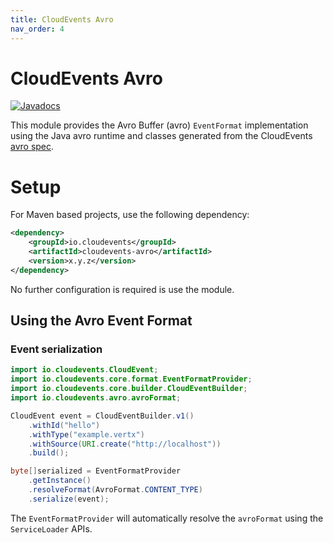 ```yaml
---
title: CloudEvents Avro
nav_order: 4
---
```


# CloudEvents Avro

[![Javadocs](http://www.javadoc.io/badge/io.cloudevents/cloudevents-avro.svg?color=green)](http://www.javadoc.io/doc/io.cloudevents/cloudevents-avro)

This module provides the Avro Buffer (avro) `EventFormat` implementation using the Java
avro runtime and classes generated from the CloudEvents
[avro spec](https://github.com/cloudevents/spec/blob/main/spec.avro).

# Setup
For Maven based projects, use the following dependency:

```xml
<dependency>
    <groupId>io.cloudevents</groupId>
    <artifactId>cloudevents-avro</artifactId>
    <version>x.y.z</version>
</dependency>
```

No further configuration is required is use the module.

## Using the Avro Event Format

### Event serialization

```java
import io.cloudevents.CloudEvent;
import io.cloudevents.core.format.EventFormatProvider;
import io.cloudevents.core.builder.CloudEventBuilder;
import io.cloudevents.avro.avroFormat;

CloudEvent event = CloudEventBuilder.v1()
    .withId("hello")
    .withType("example.vertx")
    .withSource(URI.create("http://localhost"))
    .build();

byte[]serialized = EventFormatProvider
    .getInstance()
    .resolveFormat(AvroFormat.CONTENT_TYPE)
    .serialize(event);
```

The `EventFormatProvider` will automatically resolve the `avroFormat` using the
`ServiceLoader` APIs.

